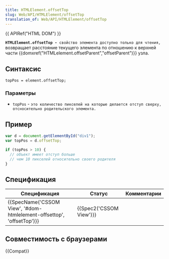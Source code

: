 ```yaml
---
title: HTMLElement.offsetTop
slug: Web/API/HTMLElement/offsetTop
translation_of: Web/API/HTMLElement/offsetTop
---
```

{{ APIRef("HTML DOM") }}

**`HTMLElement.offsetTop - `**`свойство элемента доступно только для чтения,` возвращает расстояние текущего элемента по отношению к верхней части {{domxref("HTMLelement.offsetParent","offsetParent")}} узла.

## Синтаксис

```
topPos = element.offsetTop;
```

### Параметры

- `topPos` - `это количество пикселей на которые делается отступ сверху, отсносительно родительского элемента.`

## Пример

```js
var d = document.getElementById("div1");
var topPos = d.offsetTop;

if (topPos > 10) {
  // объект имеет отступ больше
  // чем 10 пикселей относительно своего родителя
}
```

## Спецификация

| Спецификация                                                                                 | Статус                           | Комментарии |
| -------------------------------------------------------------------------------------------- | -------------------------------- | ----------- |
| {{SpecName('CSSOM View', '#dom-htmlelement-offsettop', 'offsetTop')}} | {{Spec2('CSSOM View')}} |             |

## Совместимость с браузерами

{{Compat}}
